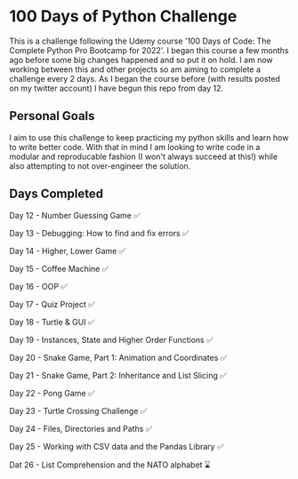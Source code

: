 # 100 Days of Python Challenge

This is a challenge following the Udemy course '100 Days of Code: The Complete Python Pro Bootcamp for 2022'. I began this course a few months ago before some big changes happened and so put it on hold. I am now working between this and other projects so am aiming to complete a challenge every 2 days. As I began the course before (with results posted on my twitter account) I have begun this repo from day 12.

## Personal Goals
I aim to use this challenge to keep practicing my python skills and learn how to write better code. With that in mind I am looking to write code in a modular and reproducable fashion (I won't always succeed at this!) while also attempting to not over-engineer the solution.

## Days Completed

 Day 12 - Number Guessing Game ✅ 
 
 Day 13 - Debugging: How to find and fix errors ✅
 
 Day 14 - Higher, Lower Game ✅
 
 Day 15 - Coffee Machine ✅
 
 Day 16 - OOP ✅
 
 Day 17 - Quiz Project ✅
 
 Day 18 - Turtle & GUI ✅
 
 Day 19 - Instances, State and Higher Order Functions ✅ 
 
 Day 20 - Snake Game, Part 1: Animation and Coordinates ✅ 
 
 Day 21 - Snake Game, Part 2: Inheritance and List Slicing ✅ 
 
 Day 22 - Pong Game ✅ 
 
 Day 23 - Turtle Crossing Challenge ✅ 
 
 Day 24 - Files, Directories and Paths ✅ 
 
 Day 25 - Working with CSV data and the Pandas Library ✅
 
 Dat 26 - List Comprehension and the NATO alphabet :hourglass:
